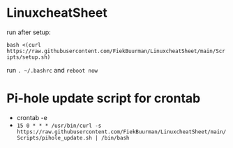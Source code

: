 # LinuxcheatSheet

run after setup:

```bash <(curl https://raw.githubusercontent.com/FiekBuurman/LinuxcheatSheet/main/Scripts/setup.sh)```

run ``. ~/.bashrc``
and `` reboot now ``


# Pi-hole update script for crontab

 - crontab -e
 - ``` 15 0 * * * /usr/bin/curl -s https://raw.githubusercontent.com/FiekBuurman/LinuxcheatSheet/main/Scripts/pihole_update.sh | /bin/bash ```
